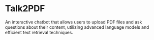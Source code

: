 # Talk2PDF
An interactive chatbot that allows users to upload PDF files and ask questions about their content, utilizing advanced language models and efficient text retrieval techniques.
